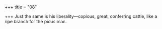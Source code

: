 +++
title = "08"

+++
Just the same is his liberality—copious, great, conferring cattle, like a ripe branch for the pious man.